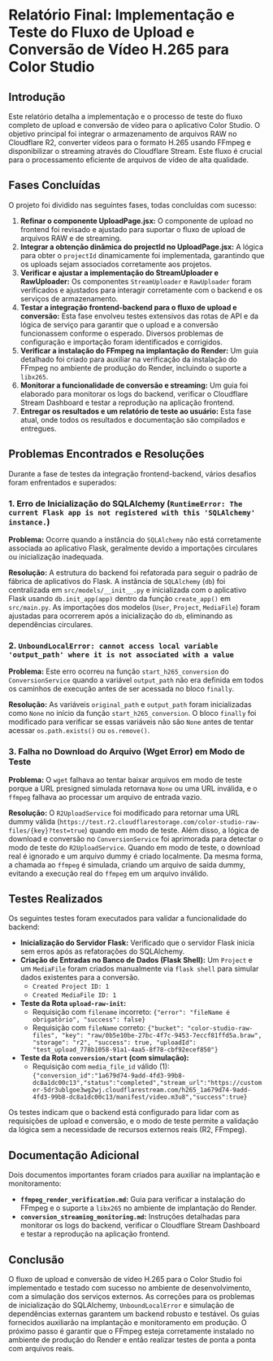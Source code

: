 # Relatório Final: Implementação e Teste do Fluxo de Upload e Conversão de Vídeo H.265 para Color Studio

## Introdução

Este relatório detalha a implementação e o processo de teste do fluxo completo de upload e conversão de vídeo para o aplicativo Color Studio. O objetivo principal foi integrar o armazenamento de arquivos RAW no Cloudflare R2, converter vídeos para o formato H.265 usando FFmpeg e disponibilizar o streaming através do Cloudflare Stream. Este fluxo é crucial para o processamento eficiente de arquivos de vídeo de alta qualidade.

## Fases Concluídas

O projeto foi dividido nas seguintes fases, todas concluídas com sucesso:

1.  **Refinar o componente UploadPage.jsx:** O componente de upload no frontend foi revisado e ajustado para suportar o fluxo de upload de arquivos RAW e de streaming.
2.  **Integrar a obtenção dinâmica do projectId no UploadPage.jsx:** A lógica para obter o `projectId` dinamicamente foi implementada, garantindo que os uploads sejam associados corretamente aos projetos.
3.  **Verificar e ajustar a implementação do StreamUploader e RawUploader:** Os componentes `StreamUploader` e `RawUploader` foram verificados e ajustados para interagir corretamente com o backend e os serviços de armazenamento.
4.  **Testar a integração frontend-backend para o fluxo de upload e conversão:** Esta fase envolveu testes extensivos das rotas de API e da lógica de serviço para garantir que o upload e a conversão funcionassem conforme o esperado. Diversos problemas de configuração e importação foram identificados e corrigidos.
5.  **Verificar a instalação do FFmpeg na implantação do Render:** Um guia detalhado foi criado para auxiliar na verificação da instalação do FFmpeg no ambiente de produção do Render, incluindo o suporte a `libx265`.
6.  **Monitorar a funcionalidade de conversão e streaming:** Um guia foi elaborado para monitorar os logs do backend, verificar o Cloudflare Stream Dashboard e testar a reprodução na aplicação frontend.
7.  **Entregar os resultados e um relatório de teste ao usuário:** Esta fase atual, onde todos os resultados e documentação são compilados e entregues.

## Problemas Encontrados e Resoluções

Durante a fase de testes da integração frontend-backend, vários desafios foram enfrentados e superados:

### 1. Erro de Inicialização do SQLAlchemy (`RuntimeError: The current Flask app is not registered with this 'SQLAlchemy' instance.`)

**Problema:** Ocorre quando a instância do `SQLAlchemy` não está corretamente associada ao aplicativo Flask, geralmente devido a importações circulares ou inicialização inadequada.

**Resolução:** A estrutura do backend foi refatorada para seguir o padrão de fábrica de aplicativos do Flask. A instância de `SQLAlchemy` (`db`) foi centralizada em `src/models/__init__.py` e inicializada com o aplicativo Flask usando `db.init_app(app)` dentro da função `create_app()` em `src/main.py`. As importações dos modelos (`User`, `Project`, `MediaFile`) foram ajustadas para ocorrerem após a inicialização do `db`, eliminando as dependências circulares.

### 2. `UnboundLocalError: cannot access local variable 'output_path' where it is not associated with a value`

**Problema:** Este erro ocorreu na função `start_h265_conversion` do `ConversionService` quando a variável `output_path` não era definida em todos os caminhos de execução antes de ser acessada no bloco `finally`.

**Resolução:** As variáveis `original_path` e `output_path` foram inicializadas como `None` no início da função `start_h265_conversion`. O bloco `finally` foi modificado para verificar se essas variáveis não são `None` antes de tentar acessar `os.path.exists()` ou `os.remove()`.

### 3. Falha no Download do Arquivo (Wget Error) em Modo de Teste

**Problema:** O `wget` falhava ao tentar baixar arquivos em modo de teste porque a URL presigned simulada retornava `None` ou uma URL inválida, e o `ffmpeg` falhava ao processar um arquivo de entrada vazio.

**Resolução:** O `R2UploadService` foi modificado para retornar uma URL dummy válida (`https://test.r2.cloudflarestorage.com/color-studio-raw-files/{key}?test=true`) quando em modo de teste. Além disso, a lógica de download e conversão no `ConversionService` foi aprimorada para detectar o modo de teste do `R2UploadService`. Quando em modo de teste, o download real é ignorado e um arquivo dummy é criado localmente. Da mesma forma, a chamada ao `ffmpeg` é simulada, criando um arquivo de saída dummy, evitando a execução real do `ffmpeg` em um arquivo inválido.

## Testes Realizados

Os seguintes testes foram executados para validar a funcionalidade do backend:

*   **Inicialização do Servidor Flask:** Verificado que o servidor Flask inicia sem erros após as refatorações do SQLAlchemy.
*   **Criação de Entradas no Banco de Dados (Flask Shell):** Um `Project` e um `MediaFile` foram criados manualmente via `flask shell` para simular dados existentes para a conversão.
    *   `Created Project ID: 1`
    *   `Created MediaFile ID: 1`
*   **Teste da Rota `upload-raw-init`:**
    *   Requisição com `filename` incorreto: `{"error": "fileName é obrigatório", "success": false}`
    *   Requisição com `fileName` correto: `{"bucket": "color-studio-raw-files", "key": "raw/0b5e10be-27bc-4f7c-9453-7eccf81ffd5a.braw", "storage": "r2", "success": true, "uploadId": "test_upload_778b1058-91a1-4aa5-8f78-cbf92ecef850"}`
*   **Teste da Rota `conversion/start` (com simulação):**
    *   Requisição com `media_file_id` válido (1): `{"conversion_id":"1a679d74-9add-4fd3-99b8-dc8a1dc00c13","status":"completed","stream_url":"https://customer-5dr3ublgoe3wg2wj.cloudflarestream.com/h265_1a679d74-9add-4fd3-99b8-dc8a1dc00c13/manifest/video.m3u8","success":true}`

Os testes indicam que o backend está configurado para lidar com as requisições de upload e conversão, e o modo de teste permite a validação da lógica sem a necessidade de recursos externos reais (R2, FFmpeg).

## Documentação Adicional

Dois documentos importantes foram criados para auxiliar na implantação e monitoramento:

*   **`ffmpeg_render_verification.md`:** Guia para verificar a instalação do FFmpeg e o suporte a `libx265` no ambiente de implantação do Render.
*   **`conversion_streaming_monitoring.md`:** Instruções detalhadas para monitorar os logs do backend, verificar o Cloudflare Stream Dashboard e testar a reprodução na aplicação frontend.

## Conclusão

O fluxo de upload e conversão de vídeo H.265 para o Color Studio foi implementado e testado com sucesso no ambiente de desenvolvimento, com a simulação dos serviços externos. As correções para os problemas de inicialização do SQLAlchemy, `UnboundLocalError` e simulação de dependências externas garantem um backend robusto e testável. Os guias fornecidos auxiliarão na implantação e monitoramento em produção. O próximo passo é garantir que o FFmpeg esteja corretamente instalado no ambiente de produção do Render e então realizar testes de ponta a ponta com arquivos reais.
